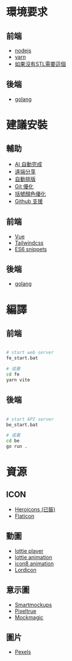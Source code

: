 # 環境要求

## 前端

- [nodejs](https://nodejs.dev/)
- [yarn](https://yarnpkg.com/lang/en/docs/install/)
- [如果沒有STL需要這個](chrome://flags/#unsafely-treat-insecure-origin-as-secure)

## 後端

- [golang](https://golang.org/dl/)

# 建議安裝

## 輔助

- [AI 自動完成](https://marketplace.visualstudio.com/items?itemname=tabnine.tabnine-vscode)
- [遠端分享](https://marketplace.visualstudio.com/items?itemname=ms-vsliveshare.vsliveshare)
- [自動排版](https://marketplace.visualstudio.com/items?itemname=esbenp.prettier-vscode)
- [Git 優化](https://marketplace.visualstudio.com/items?itemname=eamodio.gitlens)
- [括號顏色優化](https://marketplace.visualstudio.com/items?itemname=coenraads.bracket-pair-colorizer-2)
- [Github 支援](https://marketplace.visualstudio.com/items?itemname=github.vscode-pull-request-github)

## 前端

- [Vue](https://marketplace.visualstudio.com/items?itemname=octref.vetur)
- [Tailwindcss](https://marketplace.visualstudio.com/items?itemname=bradlc.vscode-tailwindcss)
- [ES6 snippets](https://marketplace.visualstudio.com/items?itemname=xabikos.javascriptsnippets)
<!-- - [](https://marketplace.visualstudio.com/items?itemname=) -->

## 後端
- [golang](https://marketplace.visualstudio.com/items?itemname=golang.go)
<!-- - [](https://marketplace.visualstudio.com/items?itemname=) -->
<!-- - [](https://marketplace.visualstudio.com/items?itemname=) -->
<!-- - [](https://marketplace.visualstudio.com/items?itemname=) -->

# 編譯

## 前端

```bash

# start web server
fe_start.bat

# 或著
cd fe
yarn vite
```

## 後端

```bash

# start API server
be_start.bat

# 或著
cd be
go run .
```

# 資源

## ICON

- [Heroicons (已裝)](https://heroicons.com/)
- [Flaticon](https://www.flaticon.com/icons)

## 動圖

- [lottie player](https://github.com/LottieFiles/lottie-player)
- [lottie animation](https://lottiefiles.com/featured)
- [icon8 animation](https://icons8.com/animated-icons)
- [Lordicon](https://lordicon.com/icons)

## 意示圖

- [Smartmockups](https://smartmockups.com/)
- [Pixeltrue](https://mockups.pixeltrue.com/)
- [Mockmagic](https://studio.mockmagic.com/)

## 圖片
- [Pexels](pexels.com)